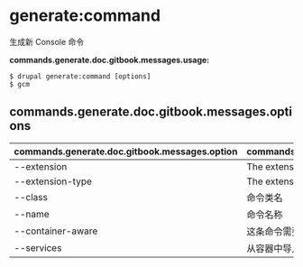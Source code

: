 # generate:command
生成新 Console 命令

**commands.generate.doc.gitbook.messages.usage:**
```
$ drupal generate:command [options]
$ gcm  
```

## commands.generate.doc.gitbook.messages.options
commands.generate.doc.gitbook.messages.option | commands.generate.doc.gitbook.messages.details
-------|-------------
--extension | The extension name.
--extension-type | The extension type.
--class | 命令类名
--name | 命令名称
--container-aware | 这条命令需要在 Drupal 网站所在目录里执行吗？
--services | 从容器中导入服务
